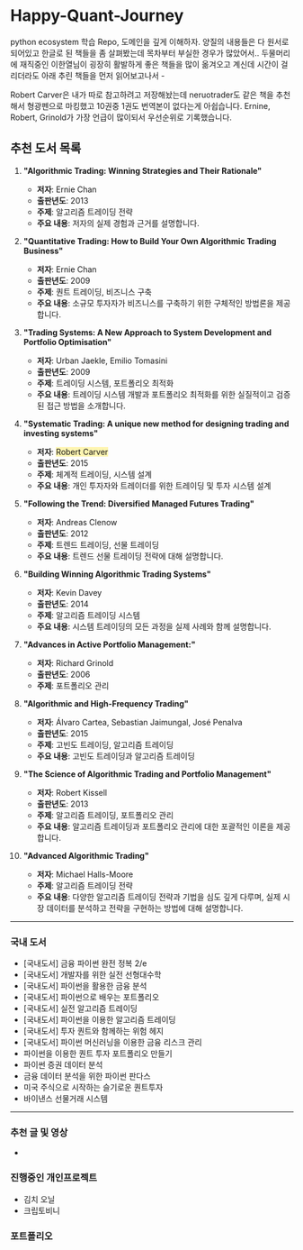 # Happy-Quant-Journey
python ecosystem 학습 Repo, 도메인을 깊게 이해하자. 양질의 내용들은 다 원서로 되어있고 한글로 된 책들을 좀 살펴봤는데 목차부터 부실한 경우가 많았어서.. 두물머리에 재직중인 이한열님이 굉장히 활발하게 좋은 책들을 많이 옮겨오고 계신데 시간이 걸리더라도 아래 추린 책들을 먼저 읽어보고나서 -  

Robert Carver은 내가 따로 참고하려고 저장해놨는데 neruotrader도 같은 책을 추천해서 형광펜으로 마킹했고 10권중 1권도 번역본이 없다는게 아쉽습니다. Ernine, Robert, Grinold가 가장 언급이 많이되서 우선순위로 기록했습니다.

## 추천 도서 목록
1. **"Algorithmic Trading: Winning Strategies and Their Rationale"**
   - **저자**: Ernie Chan
   - **출판년도**: 2013
   - **주제**: 알고리즘 트레이딩 전략
   - **주요 내용**: 저자의 실제 경험과 근거를 설명합니다.

2. **"Quantitative Trading: How to Build Your Own Algorithmic Trading Business"**
   - **저자**: Ernie Chan
   - **출판년도**: 2009
   - **주제**: 퀀트 트레이딩, 비즈니스 구축
   - **주요 내용**: 소규모 투자자가 비즈니스를 구축하기 위한 구체적인 방법론을 제공합니다.

3. **"Trading Systems: A New Approach to System Development and Portfolio Optimisation"**
   - **저자**: Urban Jaekle, Emilio Tomasini
   - **출판년도**: 2009
   - **주제**: 트레이딩 시스템, 포트폴리오 최적화
   - **주요 내용**: 트레이딩 시스템 개발과 포트폴리오 최적화를 위한 실질적이고 검증된 접근 방법을 소개합니다.

4. **"Systematic Trading: A unique new method for designing trading and investing systems"**
   - **저자**: <span style='background-color: #fff5b1'> Robert Carver </span>
   - **출판년도**: 2015
   - **주제**: 체계적 트레이딩, 시스템 설계
   - **주요 내용**: 개인 투자자와 트레이더를 위한 트레이딩 및 투자 시스템 설계

5. **"Following the Trend: Diversified Managed Futures Trading"**
   - **저자**: Andreas Clenow
   - **출판년도**: 2012
   - **주제**: 트렌드 트레이딩, 선물 트레이딩
   - **주요 내용**: 트렌드 선물 트레이딩 전략에 대해 설명합니다.

6. **"Building Winning Algorithmic Trading Systems"**
   - **저자**: Kevin Davey
   - **출판년도**: 2014
   - **주제**: 알고리즘 트레이딩 시스템
   - **주요 내용**: 시스템 트레이딩의 모든 과정을 실제 사례와 함께 설명합니다.

7. **"Advances in Active Portfolio Management:"**
   - **저자**: Richard Grinold
   - **출판년도**: 2006
   - **주제**: 포트폴리오 관리

8. **"Algorithmic and High-Frequency Trading"**
   - **저자**: Álvaro Cartea, Sebastian Jaimungal, José Penalva
   - **출판년도**: 2015
   - **주제**: 고빈도 트레이딩, 알고리즘 트레이딩
   - **주요 내용**: 고빈도 트레이딩과 알고리즘 트레이딩

9. **"The Science of Algorithmic Trading and Portfolio Management"**
   - **저자**: Robert Kissell
   - **출판년도**: 2013
   - **주제**: 알고리즘 트레이딩, 포트폴리오 관리
   - **주요 내용**: 알고리즘 트레이딩과 포트폴리오 관리에 대한 포괄적인 이론을 제공합니다.

10. **"Advanced Algorithmic Trading"**
    - **저자**: Michael Halls-Moore
    - **주제**: 알고리즘 트레이딩 전략
    - **주요 내용**: 다양한 알고리즘 트레이딩 전략과 기법을 심도 깊게 다루며, 실제 시장 데이터를 분석하고 전략을 구현하는 방법에 대해 설명합니다.

<hr>

### 국내 도서
- [국내도서] 금융 파이썬 완전 정복 2/e
- [국내도서] 개발자를 위한 실전 선형대수학 
- [국내도서] 파이썬을 활용한 금융 분석
- [국내도서] 파이썬으로 배우는 포트폴리오
- [국내도서] 실전 알고리즘 트레이딩
- [국내도서] 파이썬을 이용한 알고리즘 트레이딩
- [국내도서] 투자 퀀트와 함께하는 위험 헤지
- [국내도서] 파이썬 머신러닝을 이용한 금융 리스크 관리
- 파이썬을 이용한 퀀트 투자 포트폴리오 만들기
- 파이썬 증권 데이터 분석
- 금융 데이터 분석을 위한 파이썬 판다스
- 미국 주식으로 시작하는 슬기로운 퀀트투자 
- 바이낸스 선물거래 시스템

<hr>

### 추천 글 및 영상
-

### 진행중인 개인프로젝트
- 김치 오닐
- 크립토비니

### 포트폴리오
